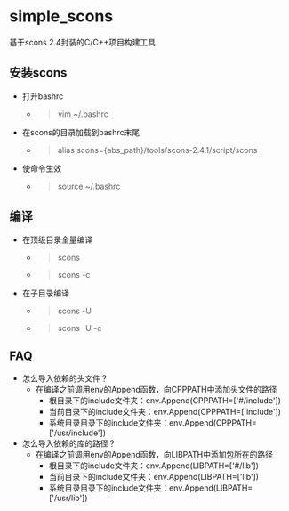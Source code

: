 # simple_scons
基于scons 2.4封装的C/C++项目构建工具

## 安装scons
* 打开bashrc
  * > vim ~/.bashrc
* 在scons的目录加载到bashrc末尾
  * > alias scons={abs_path}/tools/scons-2.4.1/script/scons
* 使命令生效
  * > source ~/.bashrc

## 编译
* 在顶级目录全量编译
  * > scons
  * > scons -c

* 在子目录编译
  * > scons -U
  * > scons -U -c

## FAQ
* 怎么导入依赖的头文件？
  * 在编译之前调用env的Append函数，向CPPPATH中添加头文件的路径
    * 根目录下的include文件夹：env.Append(CPPPATH=['#/include'])
    * 当前目录下的include文件夹：env.Append(CPPPATH=['include'])
    * 系统目录目录下的include文件夹：env.Append(CPPPATH=['/usr/include'])
* 怎么导入依赖的库的路径？
  * 在编译之前调用env的Append函数，向LIBPATH中添加包所在的路径
    * 根目录下的include文件夹：env.Append(LIBPATH=['#/lib'])
    * 当前目录下的include文件夹：env.Append(LIBPATH=['lib'])
    * 系统目录目录下的include文件夹：env.Append(LIBPATH=['/usr/lib'])

